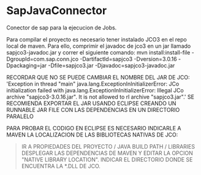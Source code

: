 # SapJavaConnector
Conector de sap para la ejecucion de Jobs.

Para compilar el proyecto es necesario tener instalado JCO3 en el repo local de maven.
Para ello, comprimir el javadoc de jco3 en un jar llamado sapjco3-javadoc.jar y correr el siguiente comando:
mvn install:install-file -DgroupId=com.sap.conn.jco -DartifactId=sapjco3 -Dversion=3.0.16 -Dpackaging=jar -Dfile=sapjco3.jar -Djavadoc=sapjco3-javadoc.jar

RECORDAR QUE NO SE PUEDE CAMBIAR EL NOMBRE DEL JAR DE JCO:
'Exception in thread "main" java.lang.ExceptionInInitializerError: JCo initialization failed with java.lang.ExceptionInInitializerError: Illegal JCo archive "sapjco3-3.0.16.jar". It is not allowed to rl archive "sapjco3.jar".'
SE RECOMIENDA EXPORTAR EL JAR USANDO ECLIPSE CREANDO UN RUNNABLE JAR FILE CON LAS DEPENDENCIAS EN UN DIRECTORIO PARALELO

PARA PROBAR EL CODIGO EN ECLIPSE ES NECESARIO INDICARLE A MAVEN LA LOCALIZACION DE LAS BIBLIOTECAS NATIVAS DE JCO:
> IR A PROPIEDADES DEL PROYECTO / JAVA BUILD PATH / LIBRARIES
> DESPLEGAR LAS DEPENDENCIAS DE MAVEN Y EDITAR LA OPCION "NATIVE LIBRARY LOCATION".
> INDICAR EL DIRECTORIO DONDE SE ENCUENTRA LA *.DLL DE JCO.
